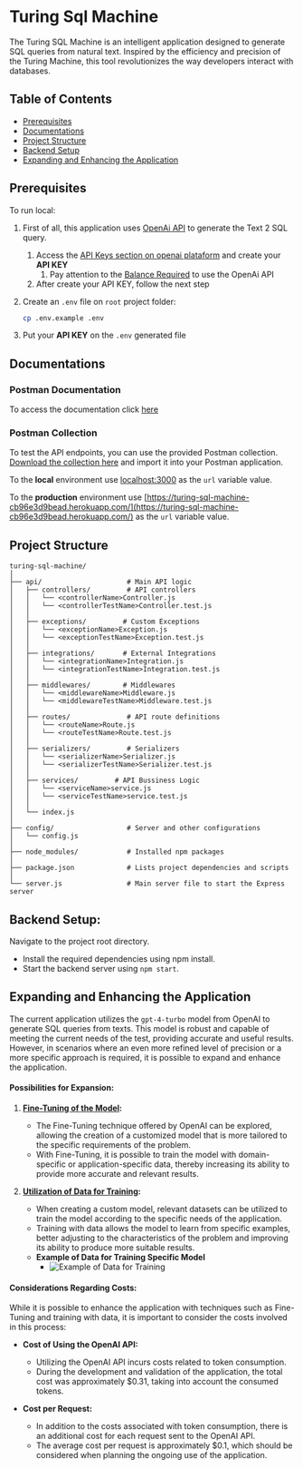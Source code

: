 # Turing Sql Machine

The Turing SQL Machine is an intelligent application designed to generate SQL queries from natural text. Inspired by the efficiency and precision of the Turing Machine, this tool revolutionizes the way developers interact with databases.

## Table of Contents

- [Prerequisites](#prerequisites)
- [Documentations](#documentations)
- [Project Structure](#project-structure)
- [Backend Setup](#backend-setup)
- [Expanding and Enhancing the Application](#expanding-and-enhancing-the-application)

## Prerequisites

To run local:

1. First of all, this application uses [OpenAi API](https://platform.openai.com/docs/overview) to generate the Text 2 SQL query. 
   1. Access the [API Keys section on openai plataform](https://platform.openai.com/api-keys) and create your **API KEY**
      1. Pay attention to the [Balance Required](https://platform.openai.com/account/limits) to use the OpenAi API
   2. After create your API KEY, follow the next step

2. Create an `.env` file on `root` project folder:
   ```bash
   cp .env.example .env
   ```
3. Put your **API KEY** on the `.env` generated file

## Documentations

### Postman Documentation

To access the documentation click [here](https://documenter.getpostman.com/view/10569183/2sA3Bj9tyu)

### Postman Collection

To test the API endpoints, you can use the provided Postman collection. [Download the collection here]() and import it into your Postman application.

To the **local** environment use [localhost:3000](http://localhost:3000) as the `url` variable value.

To the **production** environment use [https://turing-sql-machine-cb96e3d9bead.herokuapp.com/](https://turing-sql-machine-cb96e3d9bead.herokuapp.com/) as the `url` variable value.

## Project Structure

```
turing-sql-machine/
│
├── api/                     # Main API logic
│   ├── controllers/         # API controllers
│   │   └── <controllerName>Controller.js
│   │   └── <controllerTestName>Controller.test.js
│   │
│   ├── exceptions/         # Custom Exceptions
│   │   └── <exceptionName>Exception.js
│   │   └── <exceptionTestName>Exception.test.js
│   │
│   ├── integrations/       # External Integrations
│   │   └── <integrationName>Integration.js
│   │   └── <integrationTestName>Integration.test.js
│   │
│   ├── middlewares/        # Middlewares
│   │   └── <middlewareName>Middleware.js
│   │   └── <middlewareTestName>Middleware.test.js
│   │
│   ├── routes/              # API route definitions
│   │   └── <routeName>Route.js
│   │   └── <routeTestName>Route.test.js
│   │
│   ├── serializers/         # Serializers
│   │   └── <serializerName>Serializer.js
│   │   └── <serializerTestName>Serializer.test.js
│   │
│   ├── services/         # API Bussiness Logic
│   │   └── <serviceName>service.js
│   │   └── <serviceTestName>service.test.js
│   │
│   └── index.js
│
├── config/                  # Server and other configurations
│   └── config.js
│
├── node_modules/            # Installed npm packages
│
├── package.json             # Lists project dependencies and scripts
│
└── server.js                # Main server file to start the Express server
```

## Backend Setup:

Navigate to the project root directory.
- Install the required dependencies using npm install.
- Start the backend server using `npm start`.

## Expanding and Enhancing the Application

The current application utilizes the `gpt-4-turbo` model from OpenAI to generate SQL queries from texts. 
This model is robust and capable of meeting the current needs of the test, providing accurate and useful results. 
However, in scenarios where an even more refined level of precision or a more specific approach is required, it is possible to expand and enhance the application.

#### Possibilities for Expansion:

1. **[Fine-Tuning of the Model](https://platform.openai.com/docs/guides/fine-tuning):**
   - The Fine-Tuning technique offered by OpenAI can be explored, allowing the creation of a customized model that is more tailored to the specific requirements of the problem.
   - With Fine-Tuning, it is possible to train the model with domain-specific or application-specific data, thereby increasing its ability to provide more accurate and relevant results.

2. **[Utilization of Data for Training](https://platform.openai.com/docs/guides/fine-tuning/preparing-your-dataset):**
   - When creating a custom model, relevant datasets can be utilized to train the model according to the specific needs of the application.
   - Training with data allows the model to learn from specific examples, better adjusting to the characteristics of the problem and improving its ability to produce more suitable results.
   - **Example of Data for Training Specific Model**
      - ![Example of Data for Training](https://github.com/OvictorVieira/turing-sql-machine/assets/37859445/7ec4bb15-3b3d-457a-97f7-84e464ffdf73)

#### Considerations Regarding Costs:

While it is possible to enhance the application with techniques such as Fine-Tuning and training with data, it is important to consider the costs involved in this process:

- **Cost of Using the OpenAI API:**
   - Utilizing the OpenAI API incurs costs related to token consumption.
   - During the development and validation of the application, the total cost was approximately $0.31, taking into account the consumed tokens.

- **Cost per Request:**
   - In addition to the costs associated with token consumption, there is an additional cost for each request sent to the OpenAI API.
   - The average cost per request is approximately $0.1, which should be considered when planning the ongoing use of the application.
